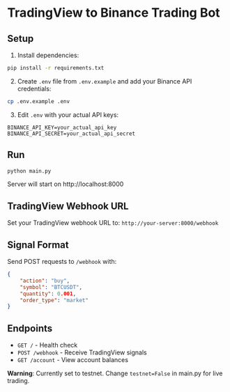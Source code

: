 # TradingView to Binance Trading Bot

## Setup

1. Install dependencies:
```bash
pip install -r requirements.txt
```

2. Create `.env` file from `.env.example` and add your Binance API credentials:
```bash
cp .env.example .env
```

3. Edit `.env` with your actual API keys:
```
BINANCE_API_KEY=your_actual_api_key
BINANCE_API_SECRET=your_actual_api_secret
```

## Run

```bash
python main.py
```

Server will start on http://localhost:8000

## TradingView Webhook URL

Set your TradingView webhook URL to: `http://your-server:8000/webhook`

## Signal Format

Send POST requests to `/webhook` with:
```json
{
    "action": "buy",
    "symbol": "BTCUSDT",
    "quantity": 0.001,
    "order_type": "market"
}
```

## Endpoints

- `GET /` - Health check
- `POST /webhook` - Receive TradingView signals
- `GET /account` - View account balances

**Warning**: Currently set to testnet. Change `testnet=False` in main.py for live trading.